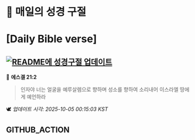 # 🙏 매일의 성경 구절
# [Daily Bible verse]
## [![README에 성경구절 업데이트](https://github.com/DONGSUKA/first_test/actions/workflows/update-readme-bible.yml/badge.svg)](https://github.com/DONGSUKA/first_test/actions/workflows/update-readme-bible.yml)
<!-- START_BIBLE_VERSE -->
📖 **에스겔 21:2**
> 인자야 너는 얼굴을 예루살렘으로 향하며 성소를 향하여 소리내어 이스라엘 땅에게 예언하라

🕊️ _업데이트 시각: 2025-10-05 00:15:03 KST_
  <!-- END_BIBLE_VERSE -->
## GITHUB_ACTION
